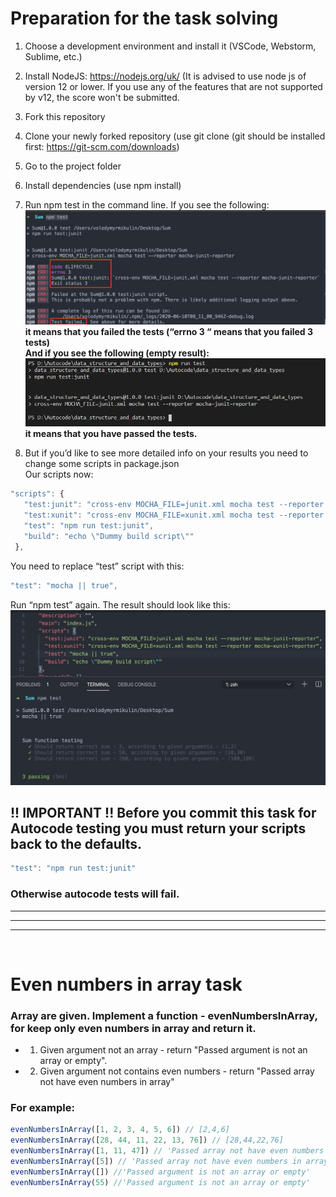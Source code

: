 # Preparation for the task solving

1. Choose a development environment and install it (VSCode, Webstorm, Sublime, etc.)

2. Install NodeJS: https://nodejs.org/uk/ (It is advised to use node js of version 12 or lower. If you use any of the features that are not supported by v12, the score won't be submitted.

3. Fork this repository

4. Clone your newly forked repository (use git clone <repository-name> (git should be installed first: https://git-scm.com/downloads)

5. Go to the project folder 

6. Install dependencies (use npm install)

7. Run  npm test in the command line. If you see the following:
![Errors](img/errors.png)
<strong> it means that you failed the tests (“errno 3 “ means that you failed 3 tests)</strong>
<br> <strong>And if you see the following (empty result):</strong>
<br>![Without errors](img/withoutErrors.png)<br>
<strong> it means that you have passed the tests. </strong>

8. But if you’d like to see more detailed info on your results you need to change some scripts in package.json <br>
Our scripts now:
```js
"scripts": {
   "test:junit": "cross-env MOCHA_FILE=junit.xml mocha test --reporter mocha-junit-reporter",
   "test:xunit": "cross-env MOCHA_FILE=xunit.xml mocha test --reporter mocha-xunit-reporter",
   "test": "npm run test:junit",
   "build": "echo \"Dummy build script\""
 },
```  
You need to replace “test” script with this:
```js
"test": "mocha || true",
```

Run “npm test” again. The result should look like this:
![Pretty Output](img/prettyOutput.png)


## !! IMPORTANT !! Before you commit this task for Autocode testing you must return your scripts back to the defaults.
```js
"test": "npm run test:junit"
```
### Otherwise autocode tests will fail.
<hr>
<hr>
<hr>
<br>

# Even numbers in array task
### Array are given. Implement a function - evenNumbersInArray, for keep only even numbers in array and return it. 
* 1. Given argument not an array - return "Passed argument is not an array or empty".
* 2. Given argument not contains even numbers - return "Passed array not have even numbers in array"

### For example:
```js
evenNumbersInArray([1, 2, 3, 4, 5, 6]) // [2,4,6]
evenNumbersInArray([28, 44, 11, 22, 13, 76]) // [28,44,22,76]
evenNumbersInArray([1, 11, 47]) // 'Passed array not have even numbers in array'
evenNumbersInArray([5]) // 'Passed array not have even numbers in array'
evenNumbersInArray([]) //'Passed argument is not an array or empty'
evenNumbersInArray(55) //'Passed argument is not an array or empty'
```
